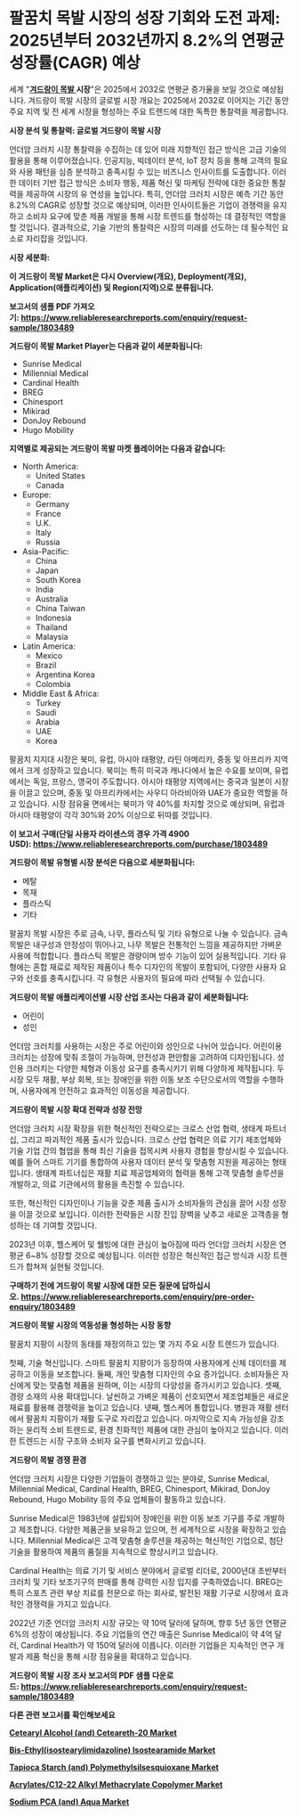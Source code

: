 <p><h1>팔꿈치 목발 시장의 성장 기회와 도전 과제: 2025년부터 2032년까지 8.2%의 연평균 성장률(CAGR) 예상</h1></p><p>세계 "<strong><a href="https://www.reliableresearchreports.com/underarm-crutches-r1803489?utm_campaign=105&utm_medium=8&utm_source=Github&utm_content=ia&utm_term=02022025&utm_id=underarm-crutches">겨드랑이 목발&nbsp;</a></strong><strong>시장</strong>"은 2025에서 2032로 연평균 증가율을 보일 것으로 예상됩니다. 겨드랑이 목발 시장의 글로벌 시장 개요는 2025에서 2032로 이어지는 기간 동안 주요 지역 및 전 세계 시장을 형성하는 주요 트렌드에 대한 독특한 통찰력을 제공합니다.</p>
<p><strong>시장 분석 및 통찰력: 글로벌 겨드랑이 목발 시장</strong></p>
<p><p>언더암 크러치 시장 통찰력을 수집하는 데 있어 미래 지향적인 접근 방식은 고급 기술의 활용을 통해 이루어졌습니다. 인공지능, 빅데이터 분석, IoT 장치 등을 통해 고객의 필요와 사용 패턴을 심층 분석하고 충족시킬 수 있는 비즈니스 인사이트를 도출합니다. 이러한 데이터 기반 접근 방식은 소비자 행동, 제품 혁신 및 마케팅 전략에 대한 중요한 통찰력을 제공하여 시장의 유 연성을 높입니다. 특히, 언더암 크러치 시장은 예측 기간 동안 8.2%의 CAGR로 성장할 것으로 예상되며, 이러한 인사이트들은 기업이 경쟁력을 유지하고 소비자 요구에 맞춘 제품 개발을 통해 시장 트렌드를 형성하는 데 결정적인 역할을 할 것입니다. 결과적으로, 기술 기반의 통찰력은 시장의 미래를 선도하는 데 필수적인 요소로 자리잡을 것입니다.</p><a href="%7CAUTHORITHY_DOMAIN_URL%7C?utm_campaign=105&utm_medium=8&utm_source=Github&utm_content=ia&utm_term=02022025&utm_id=underarm-crutches"></a></p>
<p><strong>시장 세분화:</strong></p>
<p><strong>이 겨드랑이 목발 Market은 다시 Overview(개요), Deployment(개요), Application(애플리케이션) 및 Region(지역)으로 분류됩니다.</strong></p>
<p><strong>보고서의 샘플 PDF 가져오기:&nbsp;<a href="https://www.reliableresearchreports.com/enquiry/request-sample/1803489?utm_campaign=105&utm_medium=8&utm_source=Github&utm_content=ia&utm_term=02022025&utm_id=underarm-crutches">https://www.reliableresearchreports.com/enquiry/request-sample/1803489</a></strong><strong></strong></p>
<p><strong>겨드랑이 목발 Market Player는 다음과 같이 세분화됩니다:</strong></p>
<p><ul><li>Sunrise Medical</li><li>Millennial Medical</li><li>Cardinal Health</li><li>BREG</li><li>Chinesport</li><li>Mikirad</li><li>DonJoy Rebound</li><li>Hugo Mobility</li></ul></p>
<p><strong>지역별로 제공되는 겨드랑이 목발 마켓 플레이어는 다음과 같습니다:</strong></p>
<p><ul>
    <li>
        North America:
        <ul>
            <li>United States</li>
            <li>Canada</li>
        </ul>
    </li>
    <li>
        Europe:
        <ul>
            <li>Germany</li>
            <li>France</li>
            <li>U.K.</li>
            <li>Italy</li>
            <li>Russia</li>
        </ul>
    </li>
    <li>
        Asia-Pacific:
        <ul>
            <li>China</li>
            <li>Japan</li>
            <li>South Korea</li>
            <li>India</li>
            <li>Australia</li>
            <li>China Taiwan</li>
            <li>Indonesia</li>
            <li>Thailand</li>
            <li>Malaysia</li>
        </ul>
    </li>
    <li>
        Latin America:
        <ul>
            <li>Mexico</li>
            <li>Brazil</li>
            <li>Argentina Korea</li>
            <li>Colombia</li>
        </ul>
    </li>
    <li>
        Middle East & Africa:
        <ul>
            <li>Turkey</li>
            <li>Saudi</li>
            <li>Arabia</li>
            <li>UAE</li>
            <li>Korea</li>
        </ul>
    </li>
    </ul></p>
<p><p>팔꿈치 지지대 시장은 북미, 유럽, 아시아 태평양, 라틴 아메리카, 중동 및 아프리카 지역에서 크게 성장하고 있습니다. 북미는 특히 미국과 캐나다에서 높은 수요를 보이며, 유럽에서는 독일, 프랑스, 영국이 주도합니다. 아시아 태평양 지역에서는 중국과 일본이 시장을 이끌고 있으며, 중동 및 아프리카에서는 사우디 아라비아와 UAE가 중요한 역할을 하고 있습니다. 시장 점유율 면에서는 북미가 약 40%를 차지할 것으로 예상되며, 유럽과 아시아 태평양이 각각 30%와 20% 이상으로 뒤따를 것입니다.</p></p>
<p><strong>이 보고서 구매(단일 사용자 라이센스의 경우 가격 4900 USD):&nbsp;<a href="https://www.reliableresearchreports.com/purchase/1803489?utm_campaign=105&utm_medium=8&utm_source=Github&utm_content=ia&utm_term=02022025&utm_id=underarm-crutches">https://www.reliableresearchreports.com/purchase/1803489</a></strong></p>
<p><strong>겨드랑이 목발 유형별 시장 분석은 다음으로 세분화됩니다:</strong></p>
<p><ul><li>메탈</li><li>목재</li><li>플라스틱</li><li>기타</li></ul></p>
<p><p>팔꿈치 목발 시장은 주로 금속, 나무, 플라스틱 및 기타 유형으로 나눌 수 있습니다. 금속 목발은 내구성과 안정성이 뛰어나고, 나무 목발은 전통적인 느낌을 제공하지만 가벼운 사용에 적합합니다. 플라스틱 목발은 경량이며 방수 기능이 있어 실용적입니다. 기타 유형에는 혼합 재료로 제작된 제품이나 특수 디자인의 목발이 포함되어, 다양한 사용자 요구와 선호를 충족시킵니다. 각 유형은 사용자의 필요에 따라 선택될 수 있습니다.</p></p>
<p><strong>겨드랑이 목발 애플리케이션별 시장 산업 조사는 다음과 같이 세분화됩니다:</strong></p>
<p><ul><li>어린이</li><li>성인</li></ul></p>
<p><p>언더암 크러치를 사용하는 시장은 주로 어린이와 성인으로 나뉘어 있습니다. 어린이용 크러치는 성장에 맞춰 조절이 가능하며, 안전성과 편안함을 고려하여 디자인됩니다. 성인용 크러치는 다양한 체형과 이동성 요구를 충족시키기 위해 다양하게 제작됩니다. 두 시장 모두 재활, 부상 회복, 또는 장애인을 위한 이동 보조 수단으로서의 역할을 수행하며, 사용자에게 안전하고 효과적인 이동성을 제공합니다.</p></p>
<p><strong>겨드랑이 목발 시장 확대 전략과 성장 전망</strong></p>
<p><p>언더암 크러치 시장 확장을 위한 혁신적인 전략으로는 크로스 산업 협력, 생태계 파트너십, 그리고 파괴적인 제품 출시가 있습니다. 크로스 산업 협력은 의료 기기 제조업체와 기술 기업 간의 협업을 통해 최신 기술을 접목시켜 사용자 경험을 향상시킬 수 있습니다. 예를 들어 스마트 기기를 통합하여 사용자 데이터 분석 및 맞춤형 지원을 제공하는 형태입니다. 생태계 파트너십은 재활 치료 제공업체와의 협력을 통해 고객 맞춤형 솔루션을 개발하고, 의료 기관에서의 활용을 촉진할 수 있습니다. </p><p>또한, 혁신적인 디자인이나 기능을 갖춘 제품 출시가 소비자들의 관심을 끌어 시장 성장을 이끌 것으로 보입니다. 이러한 전략들은 시장 진입 장벽을 낮추고 새로운 고객층을 형성하는 데 기여할 것입니다. </p><p>2023년 이후, 헬스케어 및 웰빙에 대한 관심이 높아짐에 따라 언더암 크러치 시장은 연평균 6~8% 성장할 것으로 예상됩니다. 이러한 성장은 혁신적인 접근 방식과 시장 트렌드가 합쳐져 실현될 것입니다.</p></p>
<p><strong>구매하기 전에 겨드랑이 목발 시장에 대한 모든 질문에 답하십시오.&nbsp;<a href="https://www.reliableresearchreports.com/enquiry/pre-order-enquiry/1803489?utm_campaign=105&utm_medium=8&utm_source=Github&utm_content=ia&utm_term=02022025&utm_id=underarm-crutches">https://www.reliableresearchreports.com/enquiry/pre-order-enquiry/1803489</a></strong><strong></strong></p>
<p><strong>겨드랑이 목발 시장의 역동성을 형성하는 시장 동향</strong></p>
<p><p>팔꿈치 지팡이 시장의 동태를 재정의하고 있는 몇 가지 주요 시장 트렌드가 있습니다.</p><p>첫째, 기술 혁신입니다. 스마트 팔꿈치 지팡이가 등장하여 사용자에게 신체 데이터를 제공하고 이동을 보조합니다. 둘째, 개인 맞춤형 디자인의 수요 증가입니다. 소비자들은 자신에게 맞는 맞춤형 제품을 원하며, 이는 시장의 다양성을 증가시키고 있습니다. 셋째, 경량 소재의 사용 확대입니다. 날씬하고 가벼운 제품이 선호되면서 제조업체들은 새로운 재료를 활용해 경쟁력을 높이고 있습니다. 넷째, 헬스케어 통합입니다. 병원과 재활 센터에서 팔꿈치 지팡이가 재활 도구로 자리잡고 있습니다. 마지막으로 지속 가능성을 강조하는 윤리적 소비 트렌드로, 환경 친화적인 제품에 대한 관심이 높아지고 있습니다. 이러한 트렌드는 시장 구조와 소비자 요구를 변화시키고 있습니다.</p></p>
<p><strong>겨드랑이 목발 경쟁 환경</strong></p>
<p><p>언더암 크러치 시장은 다양한 기업들이 경쟁하고 있는 분야로, Sunrise Medical, Millennial Medical, Cardinal Health, BREG, Chinesport, Mikirad, DonJoy Rebound, Hugo Mobility 등의 주요 업체들이 활동하고 있습니다. </p><p>Sunrise Medical은 1983년에 설립되어 장애인을 위한 이동 보조 기구를 주로 개발하고 제조합니다. 다양한 제품군을 보유하고 있으며, 전 세계적으로 시장을 확장하고 있습니다. Millennial Medical은 고객 맞춤형 솔루션을 제공하는 혁신적인 기업으로, 첨단 기술을 활용하여 제품의 품질을 지속적으로 향상시키고 있습니다.</p><p>Cardinal Health는 의료 기기 및 서비스 분야에서 글로벌 리더로, 2000년대 초반부터 크러치 및 기타 보조기구의 판매를 통해 강력한 시장 입지를 구축하였습니다. BREG는 특히 스포츠 관련 부상 치료를 전문으로 하는 회사로, 발전된 재활 기구로 시장에서 효과적인 경쟁력을 가지고 있습니다.</p><p>2022년 기준 언더암 크러치 시장 규모는 약 10억 달러에 달하며, 향후 5년 동안 연평균 6%의 성장이 예상됩니다. 주요 기업들의 연간 매출은 Sunrise Medical이 약 4억 달러, Cardinal Health가 약 150억 달러에 이릅니다. 이러한 기업들은 지속적인 연구 개발과 제품 혁신을 통해 시장 점유율을 확대하고 있습니다.</p></p>
<p><strong>겨드랑이 목발 시장 조사 보고서의 PDF 샘플 다운로드:&nbsp;<a href="https://www.reliableresearchreports.com/enquiry/request-sample/1803489?utm_campaign=105&utm_medium=8&utm_source=Github&utm_content=ia&utm_term=02022025&utm_id=underarm-crutches">https://www.reliableresearchreports.com/enquiry/request-sample/1803489</a></strong></p>
<p><strong></strong></p>
<p><strong></strong></p>
<p><strong></strong></p>
<p><strong></strong></p>
<p><strong>다른 관련 보고서를 확인해보세요</strong></p>
<p><strong><p><a href="https://github.com/ramraomeyie/Market-Research-Report-List-1/blob/main/cetearyl-alcohol-and-ceteareth-20-market.md?utm_campaign=105&utm_medium=8&utm_source=Github&utm_content=ia&utm_term=02022025&utm_id=underarm-crutches">Cetearyl Alcohol (and) Ceteareth-20 Market</a></p><p><a href="https://github.com/nabadeneme/Market-Research-Report-List-1/blob/main/bis-ethylisostearylimidazoline-isostearamide-market.md?utm_campaign=105&utm_medium=8&utm_source=Github&utm_content=ia&utm_term=02022025&utm_id=underarm-crutches">Bis-Ethyl(isostearylimidazoline) Isostearamide Market</a></p><p><a href="https://github.com/maclarensidney/Market-Research-Report-List-1/blob/main/tapioca-starch-and-polymethylsilsesquioxane-market.md?utm_campaign=105&utm_medium=8&utm_source=Github&utm_content=ia&utm_term=02022025&utm_id=underarm-crutches">Tapioca Starch (and) Polymethylsilsesquioxane Market</a></p><p><a href="https://github.com/vitrilaoire/Market-Research-Report-List-1/blob/main/acrylatesc12-22-alkyl-methacrylate-copolymer-market.md?utm_campaign=105&utm_medium=8&utm_source=Github&utm_content=ia&utm_term=02022025&utm_id=underarm-crutches">Acrylates/C12-22 Alkyl Methacrylate Copolymer Market</a></p><p><a href="https://github.com/ovtkosle/Market-Research-Report-List-1/blob/main/sodium-pca-and-aqua-market.md?utm_campaign=105&utm_medium=8&utm_source=Github&utm_content=ia&utm_term=02022025&utm_id=underarm-crutches">Sodium PCA (and) Aqua Market</a></p></strong></p>